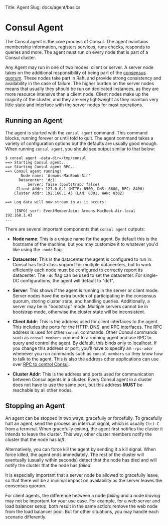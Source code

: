 Title: Agent
Slug: docs/agent/basics


# Consul Agent

The Consul agent is the core process of Consul. The agent maintains membership
information, registers services, runs checks, responds to queries
and more. The agent must run on every node that is part of a Consul cluster.

Any Agent may run in one of two modes: client or server. A server
node takes on the additional responsibility of being part of the [consensus quorum](#).
These nodes take part in Raft, and provide strong consistency and availability in
the case of failure. The higher burden on the server nodes means that usually they
should be run on dedicated instances, as they are more resource intensive than a client
node. Client nodes make up the majority of the cluster, and they are very lightweight
as they maintain very little state and interface with the server nodes for most operations.

## Running an Agent

The agent is started with the `consul agent` command. This command blocks,
running forever or until told to quit. The agent command takes a variety
of configuration options but the defaults are usually good enough. When
running `consul agent`, you should see output similar to that below:

```
$ consul agent -data-dir=/tmp/consul
==> Starting Consul agent...
==> Starting Consul agent RPC...
==> Consul agent running!
       Node name: 'Armons-MacBook-Air'
      Datacenter: 'dc1'
          Server: false (bootstrap: false)
     Client Addr: 127.0.0.1 (HTTP: 8500, DNS: 8600, RPC: 8400)
    Cluster Addr: 192.168.1.43 (LAN: 8301, WAN: 8302)

==> Log data will now stream in as it occurs:

    [INFO] serf: EventMemberJoin: Armons-MacBook-Air.local 192.168.1.43
...
```

There are several important components that `consul agent` outputs:

* **Node name**: This is a unique name for the agent. By default this
  is the hostname of the machine, but you may customize it to whatever
  you'd like using the `-node` flag.

* **Datacenter**: This is the datacenter the agent is configured to run
 in. Consul has first-class support for multiple datacenters, but to work efficiently
 each node must be configured to correctly report its datacenter. The `-dc` flag
 can be used to set the datacenter. For single-DC configurations, the agent
 will default to "dc1".

* **Server**: This shows if the agent is running in the server or client mode.
  Server nodes have the extra burden of participating in the consensus quorum,
  storing cluster state, and handling queries. Additionally, a server may be
  in "bootstrap" mode. Multiple servers cannot be in bootstrap mode,
  otherwise the cluster state will be inconsistent.

* **Client Addr**: This is the address used for client interfaces to the agent.
  This includes the ports for the HTTP, DNS, and RPC interfaces. The RPC
  address is used for other `consul` commands. Other Consul commands such
  as `consul members` connect to a running agent and use RPC to query and
  control the agent. By default, this binds only to localhost. If you
  change this address or port, you'll have to specify an `-rpc-addr` whenever
  you run commands such as `consul members` so they know how to talk to the
  agent. This is also the address other applications can use over [RPC to control Consul](/docs/agent/rpc.html).

* **Cluster Addr**: This is the address and ports used for communication between
  Consul agents in a cluster. Every Consul agent in a cluster does not have to
  use the same port, but this address **MUST** be reachable by all other nodes.

## Stopping an Agent

An agent can be stopped in two ways: gracefully or forcefully. To gracefully
halt an agent, send the process an interrupt signal, which is usually
`Ctrl-C` from a terminal. When gracefully exiting, the agent first notifies
the cluster it intends to leave the cluster. This way, other cluster members
notify the cluster that the node has _left_.

Alternatively, you can force kill the agent by sending it a kill signal.
When force killed, the agent ends immediately. The rest of the cluster will
eventually (usually within seconds) detect that the node has died and will
notify the cluster that the node has _failed_.

It is especially important that a server node be allowed to gracefully leave,
so that there will be a minimal impact on availability as the server leaves
the consensus quorum.

For client agents, the difference between a node _failing_ and a node _leaving_
may not be important for your use case. For example, for a web server and load
balancer setup, both result in the same action: remove the web node
from the load balancer pool. But for other situations, you may handle
each scenario differently.

